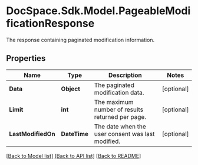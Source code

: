 # DocSpace.Sdk.Model.PageableModificationResponse
The response containing paginated modification information.

## Properties

Name | Type | Description | Notes
------------ | ------------- | ------------- | -------------
**Data** | **Object** | The paginated modification data. | [optional] 
**Limit** | **int** | The maximum number of results returned per page. | [optional] 
**LastModifiedOn** | **DateTime** | The date when the user consent was last modified. | [optional] 

[[Back to Model list]](../README.md#documentation-for-models) [[Back to API list]](../README.md#documentation-for-api-endpoints) [[Back to README]](../README.md)

